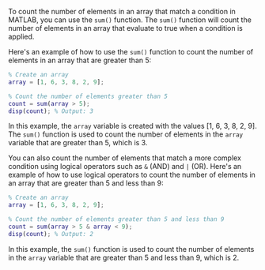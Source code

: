 To count the number of elements in an array that match a condition in MATLAB, you can use the `sum()` function. The `sum()` function will count the number of elements in an array that evaluate to true when a condition is applied.

Here's an example of how to use the `sum()` function to count the number of elements in an array that are greater than 5:

```matlab
% Create an array
array = [1, 6, 3, 8, 2, 9];

% Count the number of elements greater than 5
count = sum(array > 5);
disp(count); % Output: 3
```

In this example, the `array` variable is created with the values [1, 6, 3, 8, 2, 9]. The `sum()` function is used to count the number of elements in the `array` variable that are greater than 5, which is 3.

You can also count the number of elements that match a more complex condition using logical operators such as `&` (AND) and `|` (OR). Here's an example of how to use logical operators to count the number of elements in an array that are greater than 5 and less than 9:

```matlab
% Create an array
array = [1, 6, 3, 8, 2, 9];

% Count the number of elements greater than 5 and less than 9
count = sum(array > 5 & array < 9);
disp(count); % Output: 2
```

In this example, the `sum()` function is used to count the number of elements in the `array` variable that are greater than 5 and less than 9, which is 2.